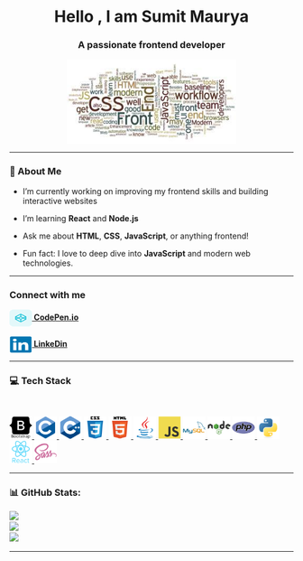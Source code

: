 <h1 align="center">Hello , I am 
    <span>Sumit Maurya</span>
</h1>

<h3 align="center">A passionate frontend developer</h3>
<p align="center">
    <img align="center" src="./images/jpg/basic.jpg" alt="codingmation" height="150" width="300" />
</p>

---

### 💫 About Me

- I’m currently working on improving my frontend skills and building interactive websites  

- I’m learning <strong>React</strong> and <strong>Node.js</strong>

- Ask me about <strong>HTML</strong>, <strong>CSS</strong>, <strong>JavaScript</strong>, or anything frontend!

- Fun fact: I love to deep dive into <strong>JavaScript</strong> and modern web technologies.


---

### Connect with me
<p align="left">
  <a href="https://codepen.io/codingmation" target="blank">
    <img align="center" src="./images/icons/codepen.svg" alt="codingmation" height="30" width="40" /><strong> CodePen.io</strong></a>
<br>
<br>
  <a href="https://linkedin.com/in/codingmation" target="_blank">
    <img align="center" src="./images/icons/linkedin-original.svg" alt="GitHub" height="30" width="40"/><strong> LinkeDin</strong>
  </a>
</p>

---

### 💻 Tech Stack
<br>
<p align="left"> 
<a href="https://getbootstrap.com" target="_blank" rel="noreferrer"> <img src="./images/icons/bootstrap-plain-wordmark.svg" alt="bootstrap" width="40" height="40"/> </a><a href="https://www.cprogramming.com/" target="_blank" rel="noreferrer"> <img src="./images/icons/c-original.svg" alt="c" width="40" height="40"/> </a><a href="https://www.w3schools.com/cpp/" target="_blank" rel="noreferrer"> <img src="./images/icons/cplusplus-original.svg" alt="cplusplus" width="40" height="40"/> </a><a href="https://www.w3schools.com/css/" target="_blank" rel="noreferrer"> <img src="./images/icons/css3-original-wordmark.svg" alt="css3" width="40" height="40"/> </a><a href="https://www.w3.org/html/" target="_blank" rel="noreferrer"> <img src="./images/icons/html5-original-wordmark.svg" alt="html5" width="40" height="40"/> </a><a href="https://www.java.com" target="_blank" rel="noreferrer"> <img src="./images/icons/java-original.svg" alt="java" width="40" height="40"/> </a><a href="https://developer.mozilla.org/en-US/docs/Web/JavaScript" target="_blank" rel="noreferrer"> <img src="./images/icons/javascript-original.svg" alt="javascript" width="40" height="40"/> </a><a href="https://www.mysql.com/" target="_blank" rel="noreferrer"> <img src="./images/icons/mysql-original-wordmark.svg" alt="mysql" width="40" height="40"/> </a><a href="https://nodejs.org" target="_blank" rel="noreferrer"> <img src="./images/icons/nodejs-original-wordmark.svg" alt="nodejs" width="40" height="40"/> </a><a href="https://www.php.net" target="_blank" rel="noreferrer"> <img src="./images/icons/php-original.svg" alt="php" width="40" height="40"/> </a><a href="https://www.python.org" target="_blank" rel="noreferrer"> <img src="./images/icons/python-original.svg" alt="python" width="40" height="40"/> </a><a href="https://reactjs.org/" target="_blank" rel="noreferrer"> <img src="./images/icons/react-original-wordmark.svg" alt="react" width="40" height="40"/> </a><a href="https://sass-lang.com" target="_blank" rel="noreferrer"> <img src="./images/icons/sass-original.svg" alt="sass" width="40" height="40"/> </a> </p>

 ---

### 📊 GitHub Stats:
![](https://github-readme-stats.vercel.app/api?username=codingmation&theme=dark&hide_border=false&include_all_commits=false&count_private=false)<br/>
![](https://nirzak-streak-stats.vercel.app/?user=codingmation&theme=dark&hide_border=false)<br/>
![](https://github-readme-stats.vercel.app/api/top-langs/?username=codingmation&theme=dark&hide_border=false&include_all_commits=false&count_private=false&layout=compact)

---
